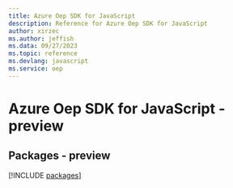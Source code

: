 ```yaml
---
title: Azure Oep SDK for JavaScript
description: Reference for Azure Oep SDK for JavaScript
author: xirzec
ms.author: jeffish
ms.data: 09/27/2023
ms.topic: reference
ms.devlang: javascript
ms.service: oep
---
```

# Azure Oep SDK for JavaScript - preview
## Packages - preview
[!INCLUDE [packages](oep-index.md)]